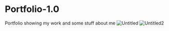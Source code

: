 # Portfolio-1.0
Portfolio showing my work and some stuff about me
![Untitled](https://user-images.githubusercontent.com/62795911/190865339-3518aa71-df5d-40e8-88a7-a811e6f62898.png)
![Untitled2](https://user-images.githubusercontent.com/62795911/190865336-0c09c561-571e-4441-b012-2a255244e331.png)

